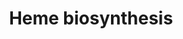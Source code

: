 ---
annotations:
- id: PW:0000218
  parent: regulatory pathway
  type: Pathway Ontology
  value: heme biosynthetic pathway
authors:
- MaintBot
- Mills42
- Jmelius
- Mkutmon
- Eweitz
- Egonw
- Khanspers
citedin: ''
communities: []
description: 'The enzymatic process that produces heme is porphyrin synthesis. The
  process is highly conserved across biology. In humans, this pathway serves almost
  exclusively to form heme.  Heme biosynthesis starts with the synthesis of D-Aminolevulinic
  acid (dALA or δALA) from the amino acid glycine and succinyl-CoA, which is produced
  in the TCA cycle (Krebs cycle). This reaction is catalyzed by ALA synthase, which
  is a rate-limiting enzyme that is regulated by intracellular glucose and heme levels.  The
  major organs for heme synthesis are the liver and the bone marrow.  Source: Adapted
  from [Wikipedia](https://en.wikipedia.org/wiki/Heme).'
last-edited: 2025-10-09
ndex: null
organisms:
- Pan troglodytes
redirect_from:
- /index.php/Pathway:WP848
- /instance/WP848
- /instance/WP848_r140698
revision: r140698
schema-jsonld:
- '@context': https://schema.org/
  '@id': https://wikipathways.github.io/pathways/WP848.html
  '@type': Dataset
  creator:
    '@type': Organization
    name: WikiPathways
  description: 'The enzymatic process that produces heme is porphyrin synthesis. The
    process is highly conserved across biology. In humans, this pathway serves almost
    exclusively to form heme.  Heme biosynthesis starts with the synthesis of D-Aminolevulinic
    acid (dALA or δALA) from the amino acid glycine and succinyl-CoA, which is produced
    in the TCA cycle (Krebs cycle). This reaction is catalyzed by ALA synthase, which
    is a rate-limiting enzyme that is regulated by intracellular glucose and heme
    levels.  The major organs for heme synthesis are the liver and the bone marrow.  Source:
    Adapted from [Wikipedia](https://en.wikipedia.org/wiki/Heme).'
  keywords:
  - ALAD
  - ALAS1
  - ALAS2
  - CO₂
  - CPOX
  - CoA
  - FECH
  - HMBS
  - H₂O
  - H₂O₂
  - NH3
  - O₂
  - PPOX
  - Porphobilinogen
  - UROD
  - UROS
  license: CC0
  name: Heme biosynthesis
seo: CreativeWork
title: Heme biosynthesis
wpid: WP848
---